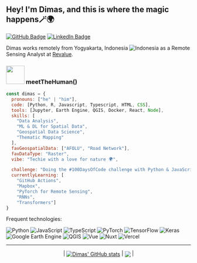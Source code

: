## Hey! I'm Dimas, and this is where the magic happens🪄🌍
[![GitHub Badge](https://img.shields.io/github/followers/dmxsan?style=social)](https://github.com/dimasmaulana99?tab=followers)
[![LinkedIn Badge](https://img.shields.io/badge/My-LinkedIn-blue)](https://www.linkedin.com/in/dimasmaulana99)

Dimas works remotely from Yogyakarta, Indonesia ![Indonesia](https://raw.githubusercontent.com/stevenrskelton/flag-icon/master/png/16/country-4x3/id.png "Indonesia") as a Remote Sensing Analyst at [Revalue](https://revalue.earth/).
### <img src="https://media4.giphy.com/media/v1.Y2lkPTc5MGI3NjExNDNnOGszYnY5amp5MWxueG45MHpieWNjNG5wMGV6MHpma2lwZTZ0YiZlcD12MV9pbnRlcm5hbF9naWZfYnlfaWQmY3Q9cw/LSG23wzclSytSfwUA2/giphy.gif" width="50"> meetTheHuman()

```javascript
const dimas = {
  pronouns: ["he" | "him"],
  code: [Python, R, Javascript, Typescript, HTML, CSS],
  tools: [Jupyter, Earth Engine, QGIS, Docker, React, Node],
  skills: [
    "Data Analysis",
    "ML & DL for Spatial Data",
    "Geospatial Data Science",
    "Thematic Mapping"
  ],
  favGeospatialData: ["AFOLU", "Road Network"],
  favDataType: "Raster",
  vibe: "Techie with a love for nature 🌍",

  challenge: "Doing the #100DaysOfCode challenge with Python & JavaScript",
  currentlyLearning: [
    "GitHub Actions",
    "Mapbox",
    "PyTorch for Remote Sensing",
    "RNNs",
    "Transformers"]
}
```

Frequent technologies:
<p>
  <!-- Core Languages -->
  <img alt="Python" src="https://img.shields.io/badge/-Python-3670A0?style=flat-square&logo=python&logoColor=ffdd54" />
  <img alt="JavaScript" src="https://img.shields.io/badge/-JavaScript-F7DF1E?style=flat-square&logo=javascript&logoColor=black" />
  <img alt="TypeScript" src="https://img.shields.io/badge/-TypeScript-3178C6?style=flat-square&logo=typescript&logoColor=white" />
  
  <!-- ML + Geospatial -->
  <img alt="PyTorch" src="https://img.shields.io/badge/-PyTorch-EE4C2C?style=flat-square&logo=pytorch&logoColor=white" />
  <img alt="TensorFlow" src="https://img.shields.io/badge/-TensorFlow-FF6F00?style=flat-square&logo=tensorflow&logoColor=white" />
  <img alt="Keras" src="https://img.shields.io/badge/-Keras-D00000?style=flat-square&logo=keras&logoColor=white" />
  <img alt="Google Earth Engine" src="https://img.shields.io/badge/-Google%20Earth%20Engine-4285F4?style=flat-square&logo=googleearthengine&logoColor=white" />
  <img alt="QGIS" src="https://img.shields.io/badge/-QGIS-589933?style=flat-square&logo=qgis&logoColor=white" />
  
  <!-- Web & Deployment -->
  <img alt="Vue" src="https://img.shields.io/badge/-Vue-4FC08D?style=flat-square&logo=vue.js&logoColor=white" />
  <img alt="Nuxt" src="https://img.shields.io/badge/-Nuxt-00DC82?style=flat-square&logo=nuxt&logoColor=white" />
  <img alt="Vercel" src="https://img.shields.io/badge/-Vercel-000000?style=flat-square&logo=vercel&logoColor=white" />
</p>


---
<div align="center">
  | <a href="https://github.com/dmxsan/github-readme-stats"><img align="center" src="https://dmxsan-github-stats.vercel.app/api?username=dmxsan&show_icons=true&include_all_commits=true&theme=react&hide_border=true&rank_icon=percentile&custom_title=Dimas%27+GitHub+Stats&cache_seconds=300" alt="Dimas' GitHub stats" /></a> | <a href="https://github.com/dmxsan/github-readme-stats"><img align="center" src="https://dmxsan-github-stats.vercel.app/api/top-langs/?username=dmxsan&layout=compact&theme=react&hide=go,html,css,tex&hide_border=true&cache_seconds=300)" /></a> |
</div>
